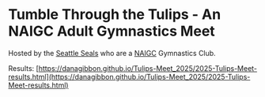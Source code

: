 # Tumble Through the Tulips - An NAIGC Adult Gymnastics Meet

Hosted by the [Seattle Seals](https://www.seattlesealsgymnasticsclub.com/home) who are a [NAIGC](https://naigc.org/) Gymnastics Club. 

Results: [https://danagibbon.github.io/Tulips-Meet_2025/2025-Tulips-Meet-results.html](https://danagibbon.github.io/Tulips-Meet_2025/2025-Tulips-Meet-results.html)
